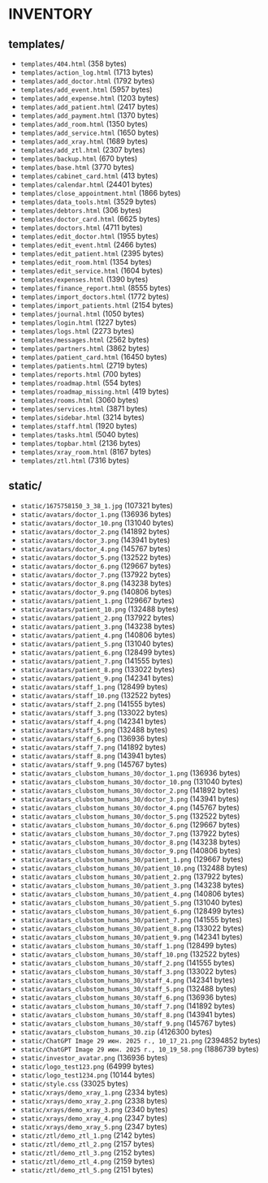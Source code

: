 # INVENTORY

## templates/
- `templates/404.html` (358 bytes)
- `templates/action_log.html` (1713 bytes)
- `templates/add_doctor.html` (1792 bytes)
- `templates/add_event.html` (5957 bytes)
- `templates/add_expense.html` (1203 bytes)
- `templates/add_patient.html` (2417 bytes)
- `templates/add_payment.html` (1370 bytes)
- `templates/add_room.html` (1350 bytes)
- `templates/add_service.html` (1650 bytes)
- `templates/add_xray.html` (1689 bytes)
- `templates/add_ztl.html` (2307 bytes)
- `templates/backup.html` (670 bytes)
- `templates/base.html` (3770 bytes)
- `templates/cabinet_card.html` (413 bytes)
- `templates/calendar.html` (24401 bytes)
- `templates/close_appointment.html` (1866 bytes)
- `templates/data_tools.html` (3529 bytes)
- `templates/debtors.html` (306 bytes)
- `templates/doctor_card.html` (6625 bytes)
- `templates/doctors.html` (4711 bytes)
- `templates/edit_doctor.html` (1955 bytes)
- `templates/edit_event.html` (2466 bytes)
- `templates/edit_patient.html` (2395 bytes)
- `templates/edit_room.html` (1354 bytes)
- `templates/edit_service.html` (1604 bytes)
- `templates/expenses.html` (1390 bytes)
- `templates/finance_report.html` (8555 bytes)
- `templates/import_doctors.html` (1772 bytes)
- `templates/import_patients.html` (2154 bytes)
- `templates/journal.html` (1050 bytes)
- `templates/login.html` (1227 bytes)
- `templates/logs.html` (2273 bytes)
- `templates/messages.html` (2562 bytes)
- `templates/partners.html` (3862 bytes)
- `templates/patient_card.html` (16450 bytes)
- `templates/patients.html` (2719 bytes)
- `templates/reports.html` (700 bytes)
- `templates/roadmap.html` (554 bytes)
- `templates/roadmap_missing.html` (419 bytes)
- `templates/rooms.html` (3060 bytes)
- `templates/services.html` (3871 bytes)
- `templates/sidebar.html` (3214 bytes)
- `templates/staff.html` (1920 bytes)
- `templates/tasks.html` (5040 bytes)
- `templates/topbar.html` (2136 bytes)
- `templates/xray_room.html` (8167 bytes)
- `templates/ztl.html` (7316 bytes)

## static/
- `static/1675758150_3_38_1.jpg` (107321 bytes)
- `static/avatars/doctor_1.png` (136936 bytes)
- `static/avatars/doctor_10.png` (131040 bytes)
- `static/avatars/doctor_2.png` (141892 bytes)
- `static/avatars/doctor_3.png` (143941 bytes)
- `static/avatars/doctor_4.png` (145767 bytes)
- `static/avatars/doctor_5.png` (132522 bytes)
- `static/avatars/doctor_6.png` (129667 bytes)
- `static/avatars/doctor_7.png` (137922 bytes)
- `static/avatars/doctor_8.png` (143238 bytes)
- `static/avatars/doctor_9.png` (140806 bytes)
- `static/avatars/patient_1.png` (129667 bytes)
- `static/avatars/patient_10.png` (132488 bytes)
- `static/avatars/patient_2.png` (137922 bytes)
- `static/avatars/patient_3.png` (143238 bytes)
- `static/avatars/patient_4.png` (140806 bytes)
- `static/avatars/patient_5.png` (131040 bytes)
- `static/avatars/patient_6.png` (128499 bytes)
- `static/avatars/patient_7.png` (141555 bytes)
- `static/avatars/patient_8.png` (133022 bytes)
- `static/avatars/patient_9.png` (142341 bytes)
- `static/avatars/staff_1.png` (128499 bytes)
- `static/avatars/staff_10.png` (132522 bytes)
- `static/avatars/staff_2.png` (141555 bytes)
- `static/avatars/staff_3.png` (133022 bytes)
- `static/avatars/staff_4.png` (142341 bytes)
- `static/avatars/staff_5.png` (132488 bytes)
- `static/avatars/staff_6.png` (136936 bytes)
- `static/avatars/staff_7.png` (141892 bytes)
- `static/avatars/staff_8.png` (143941 bytes)
- `static/avatars/staff_9.png` (145767 bytes)
- `static/avatars_clubstom_humans_30/doctor_1.png` (136936 bytes)
- `static/avatars_clubstom_humans_30/doctor_10.png` (131040 bytes)
- `static/avatars_clubstom_humans_30/doctor_2.png` (141892 bytes)
- `static/avatars_clubstom_humans_30/doctor_3.png` (143941 bytes)
- `static/avatars_clubstom_humans_30/doctor_4.png` (145767 bytes)
- `static/avatars_clubstom_humans_30/doctor_5.png` (132522 bytes)
- `static/avatars_clubstom_humans_30/doctor_6.png` (129667 bytes)
- `static/avatars_clubstom_humans_30/doctor_7.png` (137922 bytes)
- `static/avatars_clubstom_humans_30/doctor_8.png` (143238 bytes)
- `static/avatars_clubstom_humans_30/doctor_9.png` (140806 bytes)
- `static/avatars_clubstom_humans_30/patient_1.png` (129667 bytes)
- `static/avatars_clubstom_humans_30/patient_10.png` (132488 bytes)
- `static/avatars_clubstom_humans_30/patient_2.png` (137922 bytes)
- `static/avatars_clubstom_humans_30/patient_3.png` (143238 bytes)
- `static/avatars_clubstom_humans_30/patient_4.png` (140806 bytes)
- `static/avatars_clubstom_humans_30/patient_5.png` (131040 bytes)
- `static/avatars_clubstom_humans_30/patient_6.png` (128499 bytes)
- `static/avatars_clubstom_humans_30/patient_7.png` (141555 bytes)
- `static/avatars_clubstom_humans_30/patient_8.png` (133022 bytes)
- `static/avatars_clubstom_humans_30/patient_9.png` (142341 bytes)
- `static/avatars_clubstom_humans_30/staff_1.png` (128499 bytes)
- `static/avatars_clubstom_humans_30/staff_10.png` (132522 bytes)
- `static/avatars_clubstom_humans_30/staff_2.png` (141555 bytes)
- `static/avatars_clubstom_humans_30/staff_3.png` (133022 bytes)
- `static/avatars_clubstom_humans_30/staff_4.png` (142341 bytes)
- `static/avatars_clubstom_humans_30/staff_5.png` (132488 bytes)
- `static/avatars_clubstom_humans_30/staff_6.png` (136936 bytes)
- `static/avatars_clubstom_humans_30/staff_7.png` (141892 bytes)
- `static/avatars_clubstom_humans_30/staff_8.png` (143941 bytes)
- `static/avatars_clubstom_humans_30/staff_9.png` (145767 bytes)
- `static/avatars_clubstom_humans_30.zip` (4126300 bytes)
- `static/ChatGPT Image 29 июн. 2025 г., 10_17_21.png` (2394852 bytes)
- `static/ChatGPT Image 29 июн. 2025 г., 10_19_58.png` (1886739 bytes)
- `static/investor_avatar.png` (136936 bytes)
- `static/logo_test123.png` (64999 bytes)
- `static/logo_test1234.png` (10144 bytes)
- `static/style.css` (33025 bytes)
- `static/xrays/demo_xray_1.png` (2334 bytes)
- `static/xrays/demo_xray_2.png` (2338 bytes)
- `static/xrays/demo_xray_3.png` (2340 bytes)
- `static/xrays/demo_xray_4.png` (2347 bytes)
- `static/xrays/demo_xray_5.png` (2347 bytes)
- `static/ztl/demo_ztl_1.png` (2142 bytes)
- `static/ztl/demo_ztl_2.png` (2157 bytes)
- `static/ztl/demo_ztl_3.png` (2152 bytes)
- `static/ztl/demo_ztl_4.png` (2159 bytes)
- `static/ztl/demo_ztl_5.png` (2151 bytes)
